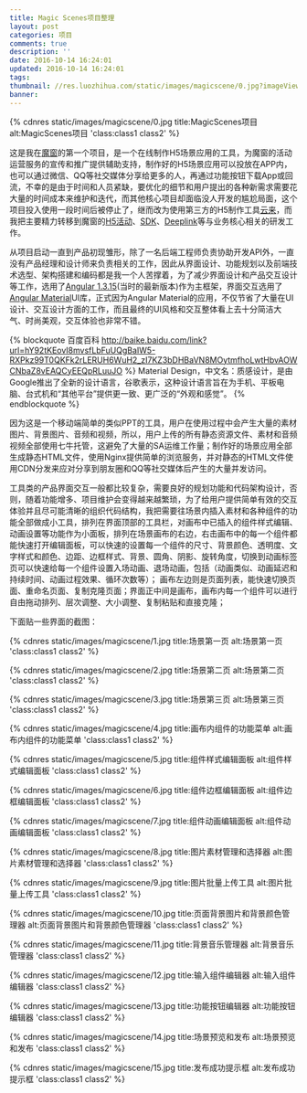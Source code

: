 ```yaml
---
title: Magic Scenes项目整理
layout: post
categories: 项目
comments: true
description: ''
date: 2016-10-14 16:24:01
updated: 2016-10-14 16:24:01
tags:
thumbnail: //res.luozhihua.com/static/images/magicscene/0.jpg?imageView2/1/w/345/h/163
banner:
---
```


{% cdnres static/images/magicscene/0.jpg title:MagicScenes项目 alt:MagicScenes项目 'class:class1 class2' %}

这是我在[魔窗](http://www.magicwindow.cn)的第一个项目，是一个在线制作H5场景应用的工具，为魔窗的活动运营服务的宣传和推广提供辅助支持，制作好的H5场景应用可以投放在APP内，也可以通过微信、QQ等社交媒体分享给更多的人，再通过功能按钮下载App或回流，不幸的是由于时间和人员紧缺，要优化的细节和用户提出的各种新需求需要花大量的时间成本来维护和迭代，而其他核心项目却面临没人开发的尴尬局面，这个项目投入使用一段时间后被停止了，继而改为使用第三方的H5制作工具[云来](http://www.liveapp.cn/)，而我把主要精力转移到魔窗的[H5活动](http://www.magicwindow.cn/operation.html)、[SDK](http://www.magicwindow.cn/download.html)、[Deeplink](http://www.magicwindow.cn/deeplink.html)等与业务核心相关的研发工作。

从项目启动一直到产品初现雏形，除了一名后端工程师负责协助开发API外，一直没有产品经理和设计师来负责相关的工作，因此从界面设计、功能规划以及前端技术选型、架构搭建和编码都是我一个人苦撑着，为了减少界面设计和产品交互设计等工作，选用了[Angular 1.3.15](https://angularjs.org/)(当时的最新版本)作为主框架，界面交互选用了[Angular Material](https://material.angularjs.org/)UI库，正式因为Angular Material的应用，不仅节省了大量在UI设计、交互设计方面的工作，而且最终的UI风格和交互整体看上去十分简洁大气、时尚美观，交互体验也非常不错。

{% blockquote 百度百科 http://baike.baidu.com/link?url=hY92tKEovI8mvsfLbFuUQgBaIW5-RXPkz99T0QKFk2rLERUH6WuH2_zI7KZ3bDHBaVN8MOytmfhoLwtHbvAOWCNbaZ8vEAQCyEEQpRLuuJO %}
Material Design，中文名：质感设计，是由Google推出了全新的设计语言，谷歌表示，这种设计语言旨在为手机、平板电脑、台式机和“其他平台”提供更一致、更广泛的“外观和感觉”。
{% endblockquote %}

因为这是一个移动端简单的类似PPT的工具，用户在使用过程中会产生大量的素材图片、背景图片、音频和视频，所以，用户上传的所有静态资源文件、素材和音频视频全部使用七牛托管，这避免了大量的SA运维工作量；制作好的场景应用全部生成静态HTML文件，使用Nginx提供简单的浏览服务，并对静态的HTML文件使用CDN分发来应对分享到朋友圈和QQ等社交媒体后产生的大量并发访问。

工具类的产品界面交互一般都比较复杂，需要良好的规划功能和代码架构设计，否则，随着功能增多、项目维护会变得越来越繁琐，为了给用户提供简单有效的交互体验并且尽可能清晰的组织代码结构，我把需要往场景内插入素材和各种组件的功能全部做成小工具，排列在界面顶部的工具栏，对画布中已插入的组件样式编辑、动画设置等功能作为小面板，排列在场景画布的右边，右击画布中的每一个组件都能快速打开编辑面板，可以快速的设置每一个组件的尺寸、背景颜色、透明度、文字样式和颜色、边距、边框样式、背景、圆角、阴影、旋转角度，切换到动画标签页可以快速给每一个组件设置入场动画、退场动画，包括（动画类似、动画延迟和持续时间、动画过程效果、循环次数等）； 画布左边则是页面列表，能快速切换页面、重命名页面、复制克隆页面；界面正中间是画布，画布内每一个组件可以进行自由拖动排列、层次调整、大小调整、复制粘贴和直接克隆；

下面贴一些界面的截图：

{% cdnres static/images/magicscene/1.jpg title:场景第一页 alt:场景第一页 'class:class1 class2' %}


{% cdnres static/images/magicscene/2.jpg title:场景第二页 alt:场景第二页 'class:class1 class2' %}


{% cdnres static/images/magicscene/3.jpg title:场景第三页 alt:场景第三页 'class:class1 class2' %}


{% cdnres static/images/magicscene/4.jpg title:画布内组件的功能菜单 alt:画布内组件的功能菜单 'class:class1 class2' %}


{% cdnres static/images/magicscene/5.jpg title:组件样式编辑面板 alt:组件样式编辑面板 'class:class1 class2' %}


{% cdnres static/images/magicscene/6.jpg title:组件边框编辑面板 alt:组件边框编辑面板 'class:class1 class2' %}


{% cdnres static/images/magicscene/7.jpg title:组件动画编辑面板 alt:组件动画编辑面板 'class:class1 class2' %}


{% cdnres static/images/magicscene/8.jpg title:图片素材管理和选择器 alt:图片素材管理和选择器 'class:class1 class2' %}


{% cdnres static/images/magicscene/9.jpg title:图片批量上传工具 alt:图片批量上传工具 'class:class1 class2' %}


{% cdnres static/images/magicscene/10.jpg title:页面背景图片和背景颜色管理器 alt:页面背景图片和背景颜色管理器 'class:class1 class2' %}


{% cdnres static/images/magicscene/11.jpg title:背景音乐管理器 alt:背景音乐管理器 'class:class1 class2' %}


{% cdnres static/images/magicscene/12.jpg title:输入组件编辑器 alt:输入组件编辑器 'class:class1 class2' %}


{% cdnres static/images/magicscene/13.jpg title:功能按钮编辑器 alt:功能按钮编辑器 'class:class1 class2' %}


{% cdnres static/images/magicscene/14.jpg title:场景预览和发布 alt:场景预览和发布 'class:class1 class2' %}


{% cdnres static/images/magicscene/15.jpg title:发布成功提示框 alt:发布成功提示框 'class:class1 class2' %}

